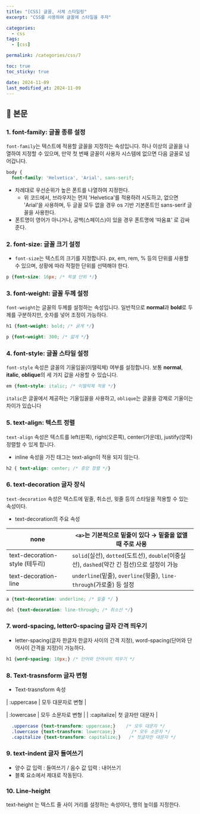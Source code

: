 ```yaml
---
title: "[CSS] 글꼴, 서체 스타일링"
excerpt: "CSS를 사용하여 글꼴에 스타일을 주자"

categories:
  - css
tags:
  - [css]

permalink: /categories/css/7

toc: true
toc_sticky: true

date: 2024-11-09
last_modified_at: 2024-11-09
---
```


## 🦥 본문



### 1. **font-family**: 글꼴 종류 설정

`font-family`는 텍스트에 적용할 글꼴을 지정하는 속성입니다. 하나 이상의 글꼴을 나열하여 지정할 수 있으며, 만약 첫 번째 글꼴이 사용자 시스템에 없으면 다음 글꼴로 넘어갑니다. 

```css
body {
  font-family: 'Helvetica', 'Arial', sans-serif;

```

- 차례대로 우선순위가 높은 폰트를 나열하여 지정한다.
    - 위 코드에서, 브라우저는 먼저 'Helvetica'를 적용하려 시도하고, 없으면 'Arial'을 사용하며, 두 글꼴 모두 없을 경우 os 기반 기본폰트인 sans-serif 글꼴을 사용한다.
- 폰트명이 영어가 아니거나, 공백(스페이스)이 있을 경우 폰트명에 ‘따옴표’ 로 감싸준다.

### 2. **font-size**: 글꼴 크기 설정

- `font-size`는 텍스트의 크기를 지정합니다. px, em, rem, % 등의 단위를 사용할 수 있으며, 상황에 따라 적절한 단위를 선택해야 한다.

```css
p {font-size: 16px; /* 픽셀 단위 */}
```

### 3. **font-weight**: 글꼴 두께 설정

`font-weight`는 글꼴의 두께를 설정하는 속성입니다. 일반적으로 **normal**과 **bold**로 두께를 구분하지만, 숫자를 넣어 조정이 가능하다.

```css
h1 {font-weight: bold; /* 굵게 */}

p {font-weight: 300; /* 얇게 */}

```

### 4. **font-style**: 글꼴 스타일 설정

`font-style` 속성은 글꼴의 기울임꼴(이탤릭체) 여부를 설정합니다. 보통 **normal**, **italic**, **oblique**의 세 가지 값을 사용할 수 있습니다.

```css
em {font-style: italic; /* 이탤릭체 적용 */}
```

`italic`은 글꼴에서 제공하는 기울임꼴을 사용하고, `oblique`는 글꼴을 강제로 기울이는 차이가 있습니다

### 5. **text-align**: 텍스트 정렬

`text-align` 속성은 텍스트를 left(왼쪽),  right(오른쪽), center(가운데), justify(양쪽) 정렬할 수 있게 합니다.

- inline 속성을 가진 태그는 text-align이 적용 되지 않는다.

```css
h2 { text-align: center; /* 중앙 정렬 */}
```

### 6. text-decoration  글자 장식

`text-decoration` 속성은 텍스트에 밑줄, 취소선, 윗줄 등의 스타일을 적용할 수 있는 속성이다. 

- text-decoration의 주요 속성
    
    
| none                    | `<a>`는 기본적으로 밑줄이 있다 → 밑줄을 없앨 때 주로 사용 |
|-------------------------|------------------------------------------------------|
| text-decoration-style (테두리) | `solid`(실선), `dotted`(도트선), `double`(이중실선), `dashed`(약간 긴 점선)으로 설정이 가능 |
| text-decoration-line    | `underline`(밑줄), `overline`(윗줄), `line-through`(가로줄) 등 설정 |



```css
a {text-decoration: underline; /* 밑줄 */ }

del {text-decoration: line-through; /* 취소선 */}
```

### 7. word-spacing, letter0-spacing 글자 간격 띄우기

- letter-spacing(글자 한글자 한글자 사이의 간격 지정), word-spacing(단어와 단어사이 간격을 지정)이 가능하다.

```css
h1 {word-spacing: 10px;} /* 단어와 단어사이 띄우기 */
```

### 8. Text-trasnsform 글자 변형

- Text-trasnsform 속성
    
    
| :uppercase | 모두 대문자로 변형 |

| :lowercase | 모두 소문자로 변형 |
| :capitalize| 첫 글자만 대문자   |


```css
  .uppercase {text-transform: uppercase;}    /* 모두 대문자 */
  .lowercase {text-transform: lowercase;}      /* 모두 소문자 */
  .capitalize {text-transform: capitalize;}   /* 첫글자만 대문자 */ 
```

### 9. text-indent 글자 들여쓰기

- 양수 값 입력 : 들여쓰기 / 음수 값 입력 : 내어쓰기
- 블록 요소에서 제대로 작동된다.

### 10. Line-height

text-height 는 텍스트 줄 사이 거리를 설정하는 속성이다, 행의 높이를 지정한다.